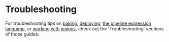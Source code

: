 # Troubleshooting

For troubleshooting tips on [baking](baking_images.md), [deploying](deploying.md), [the pipeline expression language](expression_language.md), or [working with jenkins](working_with_jenkins.md), check out the 'Troubleshooting' sections of those guides.
